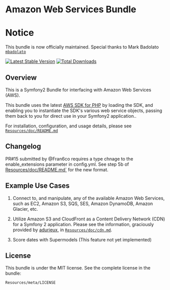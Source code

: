 Amazon Web Services Bundle
==========================

Notice
======

This bundle is now officially maintained. Special thanks to Mark Badolato [`mbadolato`](https://github.com/mbadolato)

[![Latest Stable Version](https://poser.pugx.org/cybernox/amazon-webservices-bundle/v/stable.png)](https://packagist.org/packages/cybernox/amazon-webservices-bundle)
[![Total Downloads](https://poser.pugx.org/cybernox/amazon-webservices-bundle/downloads.png)](https://packagist.org/packages/cybernox/amazon-webservices-bundle)


Overview
--------
This is a Symfony2 Bundle for interfacing with Amazon Web Services (AWS).

This bundle uses the latest [AWS SDK for PHP](http://github.com/amazonwebservices/aws-sdk-for-php) by loading the SDK, and enabling you to instantiate the SDK's various web service objects, passing them back to you for direct use in your Symfony2 application..

For installation, configuration, and usage details, please see [`Resources/doc/README.md`](https://github.com/ThePhalcons/AmazonWebServicesBundle/blob/master/Resources/doc/README.md)

Changelog
---------
PR#15 submitted by @Fran6co requires a type chnage to the enable_extensions parameter in config.yml. See step 5b of [Resources/doc/README.md`](https://github.com/ThePhalcons/AmazonWebServicesBundle/blob/master/Resources/doc/README.md) for the new format.

Example Use Cases
-----------------
1. Connect to, and manipulate, any of the available Amazon Web Services, such as EC2, Amazon S3, SQS, SES, Amazon DynamoDB, Amazon Glacier, etc.

2. Utilize Amazon S3 and CloudFront as a Content Delivery Network (CDN) for a Symfony 2 application. Please see the information, graciously provided by [adurieux](https://github.com/adurieux), in [`Resources/doc/cdn.md`](https://github.com/ThePhalcons/AmazonWebServicesBundle/blob/master/Resources/doc/cdn.md).

3. Score dates with Supermodels (This feature not yet implemented)

License
-------

This bundle is under the MIT license. See the complete license in the bundle:

    Resources/meta/LICENSE